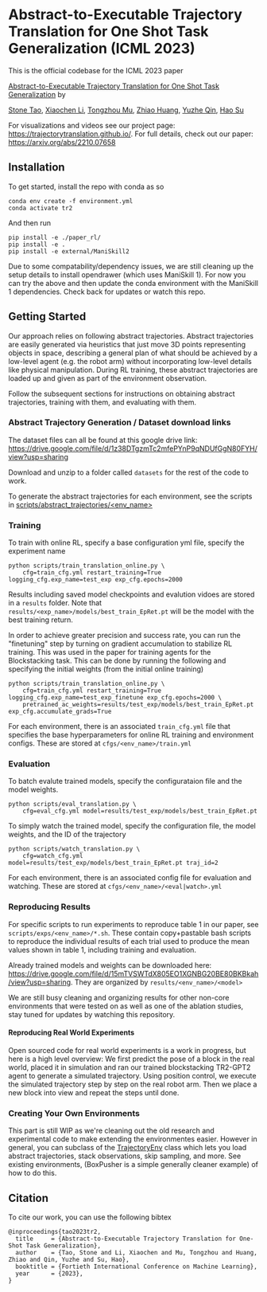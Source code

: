 # Abstract-to-Executable Trajectory Translation for One Shot Task Generalization (ICML 2023)

This is the official codebase for the ICML 2023 paper

[Abstract-to-Executable Trajectory Translation for One Shot Task Generalization](https://arxiv.org/abs/2210.07658) by

[Stone Tao](https://stoneztao.com/), [Xiaochen Li](https://sites.google.com/view/xiaochen-li), [Tongzhou Mu](https://cseweb.ucsd.edu//~t3mu/), [Zhiao Huang](https://sites.google.com/view/zhiao-huang), [Yuzhe Qin](https://yzqin.github.io/), [Hao Su](https://cseweb.ucsd.edu/~haosu/)

For visualizations and videos see our project page: https://trajectorytranslation.github.io/. For full details, check out our paper: https://arxiv.org/abs/2210.07658

## Installation

To get started, install the repo with conda as so

```
conda env create -f environment.yml
conda activate tr2
```

And then run
```
pip install -e ./paper_rl/
pip install -e . 
pip install -e external/ManiSkill2 
```

Due to some compatability/dependency issues, we are still cleaning up the setup details to install opendrawer (which uses ManiSkill 1). For now you can try the above and then update the conda environment with the ManiSkill 1 dependencies. Check back for updates or watch this repo.

## Getting Started

Our approach relies on following abstract trajectories. Abstract trajectories are easily generated via heuristics that just move 3D points representing objects in space, describing a general plan of what should be achieved by a low-level agent (e.g. the robot arm) without incorporating low-level details like physical manipulation. During RL training, these abstract trajectories are loaded up and given as part of the environment observation. 

Follow the subsequent sections for instructions on obtaining abstract trajectories, training with them, and evaluating with them.

### Abstract Trajectory Generation / Dataset download links

The dataset files can all be found at this google drive link: https://drive.google.com/file/d/1z38DTgzmTc2mfePYnP9qNDUfGgN80FYH/view?usp=sharing

Download and unzip to a folder called `datasets` for the rest of the code to work.

To generate the abstract trajectories for each environment, see the scripts in [scripts/abstract_trajectories/<env_name>](https://github.com/StoneT2000/trajectorytranslation/tree/main/scripts/abstract_trajectories)

### Training

To train with online RL, specify a base configuration yml file, specify the experiment name

```
python scripts/train_translation_online.py \
    cfg=train_cfg.yml restart_training=True logging_cfg.exp_name=test_exp exp_cfg.epochs=2000
```

Results including saved model checkpoints and evalution vidoes are stored in a `results` folder. Note that `results/<exp_name>/models/best_train_EpRet.pt` will be the model with the best training return.

In order to achieve greater precision and success rate, you can run the "finetuning" step by turning on gradient accumulation to stabilize RL training. This was used in the paper for training agents for the Blockstacking task. This can be done by running the following and specifying the initial weights (from the initial online training)

```
python scripts/train_translation_online.py \
    cfg=train_cfg.yml restart_training=True logging_cfg.exp_name=test_exp_finetune exp_cfg.epochs=2000 \
    pretrained_ac_weights=results/test_exp/models/best_train_EpRet.pt exp_cfg.accumulate_grads=True
```

For each environment, there is an associated `train_cfg.yml` file that specifies the base hyperparameters for online RL training and environment configs. These are stored at `cfgs/<env_name>/train.yml`

### Evaluation

To batch evalute trained models, specify the configurataion file and the model weights.

```
python scripts/eval_translation.py \
    cfg=eval_cfg.yml model=results/test_exp/models/best_train_EpRet.pt
```

To simply watch the trained model, specify the configuration file, the model weights, and the ID of the trajectory

```
python scripts/watch_translation.py \
    cfg=watch_cfg.yml model=results/test_exp/models/best_train_EpRet.pt traj_id=2
```

For each environment, there is an associated config file for evaluation and watching. These are stored at `cfgs/<env_name>/<eval|watch>.yml`

### Reproducing Results

For specific scripts to run experiments to reproduce table 1 in our paper, see `scripts/exps/<env_name>/*.sh`. These contain copy+pastable bash scripts to reproduce the individual results of each trial used to produce the mean values shown in table 1, including training and evaluation.

Already trained models and weights can be downloaded here: https://drive.google.com/file/d/15mTVSWTdX805EO1XGNBG20BE80BKBkah/view?usp=sharing. They are organized by `results/<env_name>/<model>`

We are still busy cleaning and organizing results for other non-core environments that were tested on as well as one of the ablation studies, stay tuned for updates by watching this repository.

#### Reproducing Real World Experiments

Open sourced code for real world experiments is a work in progress, but here is a high level overview: We first predict the pose of a block in the real world, placed it in simulation and ran our trained blockstacking TR2-GPT2 agent to generate a simulated trajectory. Using position control, we execute the simulated trajectory step by step on the real robot arm. Then we place a new block into view and repeat the steps until done.

<!-- To setup real world experiments, you need a depth camera (our code is configured for intel-real sense), and some calibration of the camera so that you get a transformation matrix from camera frame to robot base frame. -->

### Creating Your Own Environments

This part is still WIP as we're cleaning out the old research and experimental code to make extending the environmentes easier. However in general, you can subclass of the [TrajectoryEnv](https://github.com/StoneT2000/trajectorytranslation/blob/main/tr2/envs/trajectory_env.py) class which lets you load abstract trajectories, stack observations, skip sampling, and more. See existing environments, (BoxPusher is a simple generally cleaner example) of how to do this.


## Citation

To cite our work, you can use the following bibtex

```
@inproceedings{tao2023tr2,
  title     = {Abstract-to-Executable Trajectory Translation for One-Shot Task Generalization}, 
  author    = {Tao, Stone and Li, Xiaochen and Mu, Tongzhou and Huang, Zhiao and Qin, Yuzhe and Su, Hao},
  booktitle = {Fortieth International Conference on Machine Learning},
  year      = {2023},
}
```
